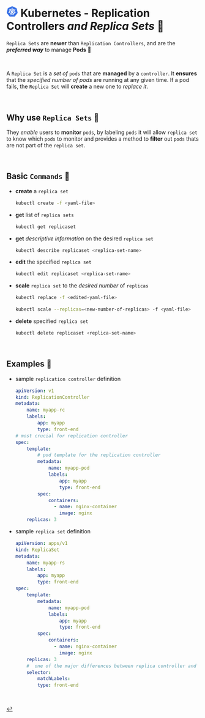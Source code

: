 # <img src="../../00-resources/img/k8s.png" width="30px"> **Kubernetes** - **Replication Controllers** *and* ***Replica Sets*** 👯

`Replica Sets` are **newer** than `Replication Controllers`, and are the ***preferred way*** to manage **Pods** 😤

<br />

A `Replica Set` is a *set of* `pods` that are **managed** by a `controller`. It **ensures** that the *specified number of pods* are running at any given time. If a pod fails, the `Replica Set` will **create** a new one to *replace it*.

<br />

## **Why** use `Replica Sets` 💭

They *enable* users to **monitor** `pods`, by labeling `pods` it will allow `replica set` to know which `pods` to monitor and provides a method to **filter** out `pods` thats are not part of the `replica set`.

<br />

## **Basic** `Commands` 📝

* **create** a `replica set`

    ```bash
    kubectl create -f <yaml-file>
    ```

* **get** list of `replica sets`

    ```bash
    kubectl get replicaset
    ```

* **get** *descriptive information* on the desired `replica set`

    ```bash
    kubectl describe replicaset <replica-set-name>
    ```

* **edit** the specified `replica set`

    ```bash
    kubectl edit replicaset <replica-set-name>
    ```

* **scale** `replica set` to the *desired number* of `replicas`

    ```bash
    kubectl replace -f <edited-yaml-file>
    ```

    ```bash
    kubectl scale --replicas=<new-number-of-replicas> -f <yaml-file>
    ```

* **delete** specified `replica set`

    ```bash
    kubectl delete replicaset <replica-set-name>
    ```

<br />

## **Examples** 🧩

* sample `replication controller` definition

    ```yaml
    apiVersion: v1
    kind: ReplicationController
    metadata:
        name: myapp-rc
        labels:
            app: myapp
            type: front-end
    # most crucial for replication controller
    spec:
        template:
            # pod template for the replication controller
            metadata:
                name: myapp-pod
                labels:
                    app: myapp
                    type: front-end
            spec:
                containers:
                  - name: nginx-container
                    image: nginx
        replicas: 3
    ```

* sample `replica set` definition

    ```yaml
    apiVersion: apps/v1
    kind: ReplicaSet
    metadata:
        name: myapp-rs
        labels:
            app: myapp
            type: front-end
    spec: 
        template:
            metadata:
                name: myapp-pod
                labels:
                    app: myapp
                    type: front-end
            spec:
                containers:
                  - name: nginx-container
                    image: nginx
        replicas: 3
        #  one of the major differences between replica controller and replica set
        selector: 
            matchLabels:
            type: front-end
    ```

<br>

[↩️](../README.md)
